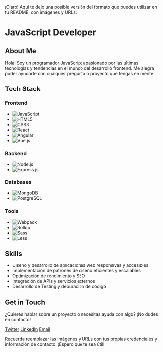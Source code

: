 ¡Claro! Aquí te dejo una posible versión del formato que puedes utilizar en tu README, con imágenes y URLs:

**JavaScript Developer**
=====================

**About Me**
------------

Hola! Soy un programador JavaScript apasionado por las últimas tecnologías y tendencias en el mundo del desarrollo frontend. Me alegra poder ayudarte con cualquier pregunta o proyecto que tengas en mente.

**Tech Stack**
-------------

### Frontend

* ![JavaScript](https://img.shields.io/badge/JavaScript-F7DF1E?style=for-the-badge&logo=javascript&logoColor=black)
* ![HTML5](https://img.shields.io/badge/HTML5-E34F26?style=for-the-badge&logo=html5&logoColor=white)
* ![CSS3](https://img.shields.io/badge/CSS3-1572B6?style=for-the-badge&logo=css3&logoColor=white)
* ![React](https://img.shields.io/badge/React-61DAFB?style=for-the-badge&logo=react&logoColor=black)
* ![Angular](https://img.shields.io/badge/Angular-DD0031?style=for-the-badge&logo=angular&logoColor=white)
* ![Vue.js](https://img.shields.io/badge/Vue.js-4FC08D?style=for-the-badge&logo=vuedotjs&logoColor=white)

### Backend

* ![Node.js](https://img.shields.io/badge/Node.js-339933?style=for-the-badge&logo=node.js&logoColor=white)
* ![Express.js](https://img.shields.io/badge/Express.js-000000?style=for-the-badge&logo=express&logoColor=white)

### Databases

* ![MongoDB](https://img.shields.io/badge/MongoDB-47A248?style=for-the-badge&logo=mongodb&logoColor=white)
* ![PostgreSQL](https://img.shields.io/badge/PostgreSQL-4169E1?style=for-the-badge&logo=postgresql&logoColor=white)

### Tools

* ![Webpack](https://img.shields.io/badge/Webpack-8DD06F?style=for-the-badge&logo=webpack&logoColor=black)
* ![Rollup](https://img.shields.io/badge/Rollup-EC4A3F?style=for-the-badge&logo=rollup.js&logoColor=white)
* ![Sass](https://img.shields.io/badge/Sass-CC6699?style=for-the-badge&logo=sass&logoColor=white)
* ![Less](https://img.shields.io/badge/Less-1D365F?style=for-the-badge&logo=less&logoColor=white)

**Skills**
---------

* Diseño y desarrollo de aplicaciones web responsivas y accesibles
* Implementación de patrones de diseño eficientes y escalables
* Optimización de rendimiento y SEO
* Integración de APIs y servicios externos
* Desarrollo de Testing y depuración de código

**Get in Touch**
---------------

¿Quieres hablar sobre un proyecto o necesitas ayuda con algo? ¡No dudes en contacto!

[Twitter](https://twitter.com/your_twitter_handle)
[LinkedIn](https://www.linkedin.com/in/your_linkedin_profile/)
[Email](mailto:your_email@example.com)

Recuerda reemplazar las imágenes y URLs con tus propias credenciales y información de contacto. ¡Espero que te sea útil!

